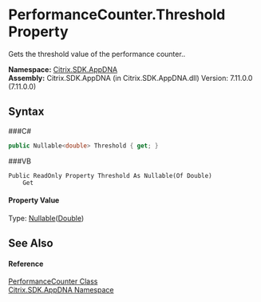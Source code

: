 # PerformanceCounter.Threshold Property 
 

Gets the threshold value of the performance counter..

**Namespace:**&nbsp;<a href="N_Citrix_SDK_AppDNA">Citrix.SDK.AppDNA</a><br />**Assembly:**&nbsp;Citrix.SDK.AppDNA (in Citrix.SDK.AppDNA.dll) Version: 7.11.0.0 (7.11.0.0)

## Syntax

###C#
```csharp
public Nullable<double> Threshold { get; }
```

###VB
```vbnet
Public ReadOnly Property Threshold As Nullable(Of Double)
	Get
```


#### Property Value
Type: <a href="http://msdn2.microsoft.com/en-us/library/b3h38hb0" target="_blank">Nullable</a>(<a href="http://msdn2.microsoft.com/en-us/library/643eft0t" target="_blank">Double</a>)

## See Also


#### Reference
<a href="T_Citrix_SDK_AppDNA_PerformanceCounter">PerformanceCounter Class</a><br /><a href="N_Citrix_SDK_AppDNA">Citrix.SDK.AppDNA Namespace</a><br />